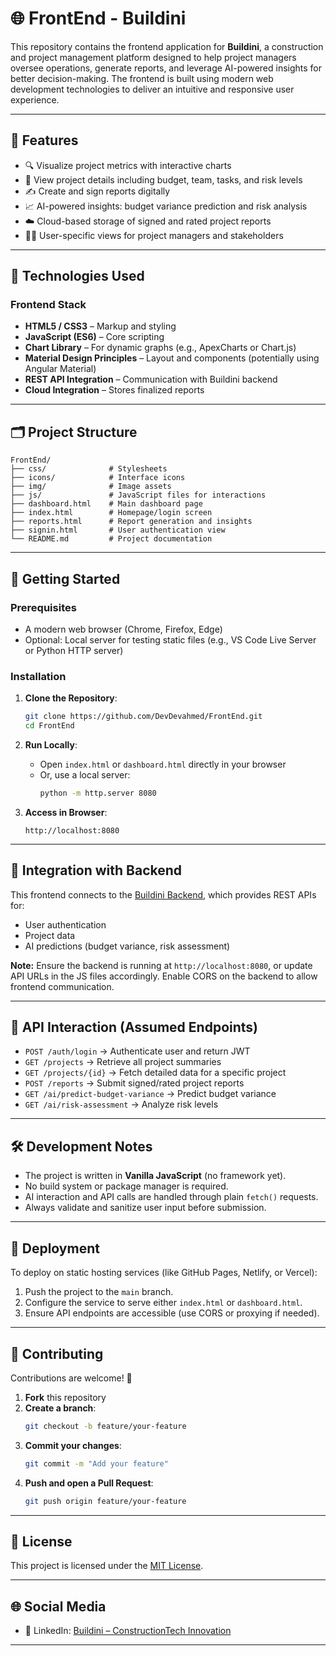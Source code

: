 
# 🌐 FrontEnd - Buildini

This repository contains the frontend application for **Buildini**, a construction and project management platform designed to help project managers oversee operations, generate reports, and leverage AI-powered insights for better decision-making. The frontend is built using modern web development technologies to deliver an intuitive and responsive user experience.

---

## 📌 Features

- 🔍 Visualize project metrics with interactive charts
- 📑 View project details including budget, team, tasks, and risk levels
- ✍️ Create and sign reports digitally
- 📈 AI-powered insights: budget variance prediction and risk analysis
- ☁️ Cloud-based storage of signed and rated project reports
- 🧑‍💼 User-specific views for project managers and stakeholders

---

## 🧰 Technologies Used

### Frontend Stack

- **HTML5 / CSS3** – Markup and styling
- **JavaScript (ES6)** – Core scripting
- **Chart Library** – For dynamic graphs (e.g., ApexCharts or Chart.js)
- **Material Design Principles** – Layout and components (potentially using Angular Material)
- **REST API Integration** – Communication with Buildini backend
- **Cloud Integration** – Stores finalized reports

---

## 🗂️ Project Structure

```
FrontEnd/
├── css/              # Stylesheets
├── icons/            # Interface icons
├── img/              # Image assets
├── js/               # JavaScript files for interactions
├── dashboard.html    # Main dashboard page
├── index.html        # Homepage/login screen
├── reports.html      # Report generation and insights
├── signin.html       # User authentication view
└── README.md         # Project documentation
```

---

## 🚀 Getting Started

### Prerequisites

- A modern web browser (Chrome, Firefox, Edge)
- Optional: Local server for testing static files (e.g., VS Code Live Server or Python HTTP server)

### Installation

1. **Clone the Repository**:
   ```bash
   git clone https://github.com/DevDevahmed/FrontEnd.git
   cd FrontEnd
   ```

2. **Run Locally**:
   - Open `index.html` or `dashboard.html` directly in your browser
   - Or, use a local server:
     ```bash
     python -m http.server 8080
     ```

3. **Access in Browser**:
   ```
   http://localhost:8080
   ```

---

## 🔌 Integration with Backend

This frontend connects to the [Buildini Backend](https://github.com/DevDevahmed/Buildini), which provides REST APIs for:

- User authentication
- Project data
- AI predictions (budget variance, risk assessment)

**Note:** Ensure the backend is running at `http://localhost:8080`, or update API URLs in the JS files accordingly. Enable CORS on the backend to allow frontend communication.

---

## 📡 API Interaction (Assumed Endpoints)

- `POST /auth/login` → Authenticate user and return JWT
- `GET /projects` → Retrieve all project summaries
- `GET /projects/{id}` → Fetch detailed data for a specific project
- `POST /reports` → Submit signed/rated project reports
- `GET /ai/predict-budget-variance` → Predict budget variance
- `GET /ai/risk-assessment` → Analyze risk levels

---

## 🛠️ Development Notes

- The project is written in **Vanilla JavaScript** (no framework yet).
- No build system or package manager is required.
- AI interaction and API calls are handled through plain `fetch()` requests.
- Always validate and sanitize user input before submission.

---

## 🚢 Deployment

To deploy on static hosting services (like GitHub Pages, Netlify, or Vercel):

1. Push the project to the `main` branch.
2. Configure the service to serve either `index.html` or `dashboard.html`.
3. Ensure API endpoints are accessible (use CORS or proxying if needed).

---

## 🤝 Contributing

Contributions are welcome! 🚀

1. **Fork** this repository
2. **Create a branch**:
   ```bash
   git checkout -b feature/your-feature
   ```
3. **Commit your changes**:
   ```bash
   git commit -m "Add your feature"
   ```
4. **Push and open a Pull Request**:
   ```bash
   git push origin feature/your-feature
   ```

---

## 📄 License

This project is licensed under the [MIT License](LICENSE).

---

## 🌐 Social Media

- 💼 LinkedIn: [Buildini – ConstructionTech Innovation](https://www.linkedin.com/posts/ahmed-jaouadi-330522246_constructiontech-innovation-buildini-activity-7328166806127325184-4LVO?utm_source=share&utm_medium=member_desktop&rcm=ACoAADiajrQBzc6TN2x3HCHS7-t7wujnjEgsVDg)

---
